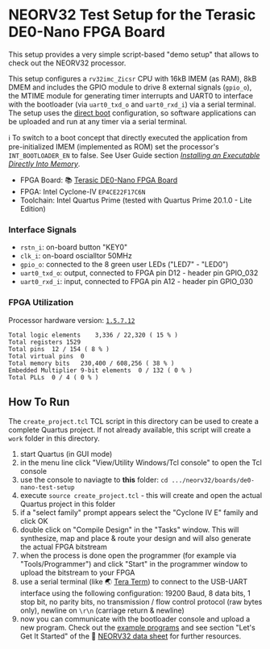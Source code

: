 # NEORV32 Test Setup for the Terasic DE0-Nano FPGA Board

This setup provides a very simple script-based "demo setup" that allows to check out the NEORV32 processor.

This setup configures a `rv32imc_Zicsr` CPU with 16kB IMEM (as RAM), 8kB DMEM
and includes the GPIO module to drive 8 external signals (`gpio_o`), the MTIME
module for generating timer interrupts and UART0 to interface with the bootloader
(via `uart0_txd_o` and `uart0_rxd_i`) via a serial terminal.
The setup uses the [direct boot](https://stnolting.github.io/neorv32/#_direct_boot)
configuration, so software applications can be uploaded and run at any timer via a serial terminal.

:information_source: To switch to a boot concept that directly
executed the application from pre-initialized IMEM (implemented as ROM) set the processor's `INT_BOOTLOADER_EN` to false.
See User Guide section [_Installing an Executable Directly Into Memory_](https://stnolting.github.io/neorv32/ug/#_installing_an_executable_directly_into_memory).


* FPGA Board: :books: [Terasic DE0-Nano FPGA Board](https://www.terasic.com.tw/cgi-bin/page/archive.pl?Language=English&CategoryNo=139&No=593)
* FPGA: Intel Cyclone-IV `EP4CE22F17C6N`
* Toolchain: Intel Quartus Prime (tested with Quartus Prime 20.1.0 - Lite Edition)


### Interface Signals

* `rstn_i`: on-board button "KEY0"
* `clk_i`: on-board oscialltor 50MHz
* `gpio_o`: connected to the 8 green user LEDs ("LED7" - "LED0")
* `uart0_txd_o`: output, connected to FPGA pin D12 - header pin GPIO_032
* `uart0_rxd_i`: input, connected to FPGA pin A12 - header pin GPIO_030


### FPGA Utilization

Processor hardware version: [`1.5.7.12`](https://github.com/stnolting/neorv32/blob/master/CHANGELOG.md)

```
Total logic elements	3,336 / 22,320 ( 15 % )
Total registers	1529
Total pins	12 / 154 ( 8 % )
Total virtual pins	0
Total memory bits	230,400 / 608,256 ( 38 % )
Embedded Multiplier 9-bit elements	0 / 132 ( 0 % )
Total PLLs	0 / 4 ( 0 % )
```


## How To Run

The `create_project.tcl` TCL script in this directory can be used to create a complete Quartus project.
If not already available, this script will create a `work` folder in this directory.

1. start Quartus (in GUI mode)
2. in the menu line click "View/Utility Windows/Tcl console" to open the Tcl console
3. use the console to naviagte to **this** folder: `cd .../neorv32/boards/de0-nano-test-setup`
4. execute `source create_project.tcl` - this will create and open the actual Quartus project in this folder
5. if a "select family" prompt appears select the "Cyclone IV E" family and click OK
6. double click on "Compile Design" in the "Tasks" window. This will synthesize, map and place & route your design and will also generate the actual FPGA bitstream
7. when the process is done open the programmer (for example via "Tools/Programmer") and click "Start" in the programmer window to upload the bitstream to your FPGA
8. use a serial terminal (like :earth_asia: [Tera Term](https://ttssh2.osdn.jp/index.html.en)) to connect to the USB-UART interface using the following configuration:
19200 Baud, 8 data bits, 1 stop bit, no parity bits, no transmission / flow control protocol (raw bytes only), newline on `\r\n` (carriage return & newline)
9. now you can communicate with the bootloader console and upload a new program. Check out the [example programs](https://github.com/stnolting/neorv32/tree/master/sw/example)
and see section "Let's Get It Started" of the :page_facing_up: [NEORV32 data sheet](https://raw.githubusercontent.com/stnolting/neorv32/master/docs/NEORV32.pdf) for further resources.
